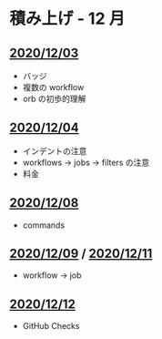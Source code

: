 # 積み上げ - 12 月

## [2020/12/03](03.md)

- バッジ
- 複数の workflow
- orb の初歩的理解

## [2020/12/04](04.md)

- インデントの注意
- workflows -> jobs -> filters の注意
- 料金

## [2020/12/08](08.md)

- commands

## [2020/12/09](09.md) / [2020/12/11](11.md)

- workflow -> job

## [2020/12/12](12.md)

- GitHub Checks
